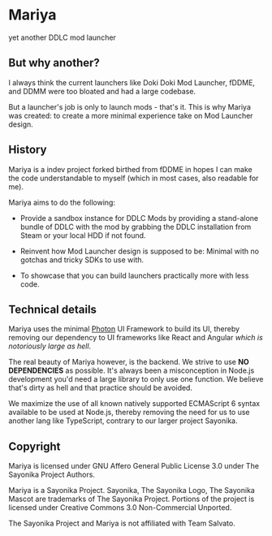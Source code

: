 # Mariya
yet another DDLC mod launcher

## But why another?

I always think the current launchers like Doki Doki Mod Launcher, fDDME, and DDMM were too bloated and had a large codebase.

But a launcher's job is only to launch mods - that's it. This is why Mariya was created: to create a more minimal experience take on Mod Launcher design.

## History

Mariya is a indev project forked birthed from fDDME in hopes I can make the code understandable to myself (which in most cases, also readable for me).

Mariya aims to do the following:

- Provide a sandbox instance for DDLC Mods by providing a stand-alone bundle of DDLC with the mod by grabbing the DDLC installation from Steam or your local HDD if not found.

- Reinvent how Mod Launcher design is supposed to be: Minimal with no gotchas and tricky SDKs to use with.

- To showcase that you can build launchers practically more with less code.

## Technical details

Mariya uses the minimal [Photon](http://photonkit.com/) UI Framework to build its UI, thereby removing our dependency to UI frameworks like React and Angular *which is notoriously large as hell*.

The real beauty of Mariya however, is the backend. We strive to use **NO DEPENDENCIES** as possible. It's always been a misconception in Node.js development you'd need a large library to only use one function. We believe that's dirty as hell and that practice should be avoided.

We maximize the use of all known natively supported ECMAScript 6 syntax available to be used at Node.js, thereby removing the need for us to use another lang like TypeScript, contrary to our larger project Sayonika.

## Copyright

Mariya is licensed under GNU Affero General Public License 3.0 under The Sayonika Project Authors.

Mariya is a Sayonika Project. Sayonika, The Sayonika Logo, The Sayonika Mascot are trademarks of The Sayonika Project. Portions of the project is licensed under Creative Commons 3.0 Non-Commercial Unported.

The Sayonika Project and Mariya is not affiliated with Team Salvato.
